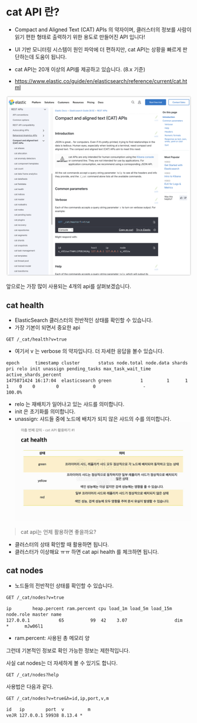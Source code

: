 # cat API 란?

- Compact and Aligned Text (CAT) APIs 의 약자이며, 클러스터의 정보를 사람이 읽기 편한 형태로 출력하기 위한 용도로 만들어진 API 입니다!

- UI 기반 모니터링 시스템이 원인 파악에 더 편하지만, cat API는 상황을 빠르게 판단하는데 도움이 됩니다.
- cat API는 20개 이상의 API를 제공하고 있습니다. (8.x 기준)

- https://www.elastic.co/guide/en/elasticsearch/reference/current/cat.html

![](/images/2024-06-01-21-29-46.png)

앞으로는 가장 많이 사용되는 4개의 api를 살펴보겠습니다.

## cat health

- ElasticSearch 클러스터의 전반적인 상태를 확인할 수 있습니다.
- 가장 기본이 되면서 중요한 api

```
GET /_cat/health?v=true
```

- 여기서 v 는 verbose 의 약자입니다. 더 자세한 응답을 볼수 있습니다.

```
epoch      timestamp cluster       status node.total node.data shards pri relo init unassign pending_tasks max_task_wait_time active_shards_percent
1475871424 16:17:04  elasticsearch green           1         1      1   1    0    0        0             0                  -                100.0%
```

- relo 는 재배치가 일어나고 있는 샤드를 의미합니다.
- init 은 초기화를 의미합니다.
- unassign: 샤드들 중에 노드에 배치가 되지 않은 샤드의 수를 의미합니다.
![](/images/2024-06-01-21-33-34.png)


> cat api는 언제 활용하면 좋을까요?

- 클러스터의 상태 확인할 때 활용하면 됩니다.
- 클러스터가 이상해요 ㅠㅠ 하면 cat api health 를 체크하면 됩니다.

## cat nodes

- 노드들의 전반적인 상태를 확인할 수 있습니다.

```
GET /_cat/nodes?v=true
```

```
ip        heap.percent ram.percent cpu load_1m load_5m load_15m node.role master name
127.0.0.1           65          99  42    3.07                  dim       *      mJw06l1
```


- ram.percent: 사용된 총 메모리 양


그런데 기본적인 정보로 확인 가능한 정보는 제한적입니다.

사실 cat nodes는 더 자세하게 볼 수 있기도 합니다.

```
GET /_cat/nodes?help
```

사용법은 다음과 같다.
```
GET /_cat/nodes?v=true&h=id,ip,port,v,m
```

```
id   ip        port  v         m
veJR 127.0.0.1 59938 8.13.4 *
```

